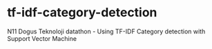 # tf-idf-category-detection
N11 Dogus Teknoloji datathon - Using TF-IDF Category detection with Support Vector Machine
